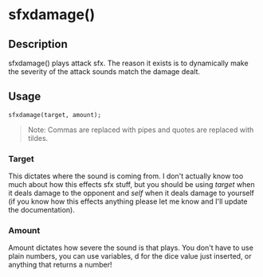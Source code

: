 # sfxdamage()
## Description
sfxdamage() plays attack sfx. The reason it exists is to dynamically make the severity of the attack sounds match the damage dealt.

## Usage
`sfxdamage(target, amount);`

> Note: Commas are replaced with pipes and quotes are replaced with tildes.

### Target
This dictates where the sound is coming from. I don't actually know too much about how this effects sfx stuff, but you should be using *target* when it deals damage to the opponent and *self* when it deals damage to yourself (if you know how this effects anything please let me know and I'll update the documentation).

### Amount
Amount dictates how severe the sound is that plays. You don't have to use plain numbers, you can use variables, d for the dice value just inserted, or anything that returns a number!